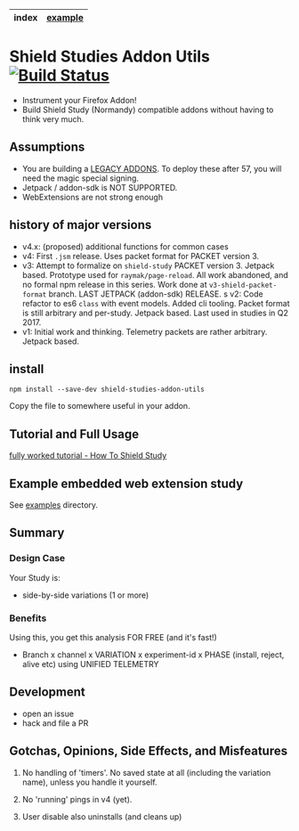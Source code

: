 | index | [example]     |
|-------|---------------|


# Shield Studies Addon Utils [![Build Status](https://travis-ci.org/tombell/travis-ci-status.svg?branch=master)](https://travis-ci.org/tombell/travis-ci-status)

- Instrument your Firefox Addon!
- Build Shield Study (Normandy) compatible addons without having to think very much.

## Assumptions

- You are building a [LEGACY ADDONS](https://developer.mozilla.org/en-US/Add-ons/Legacy_add_ons).  To deploy these after 57, you will need the magic special signing.
-  Jetpack / addon-sdk is NOT SUPPORTED.
- WebExtensions are not strong enough

## history of major versions

- v4.x: (proposed)  additional functions for common cases
- v4: First `.jsm` release.  Uses packet format for PACKET version 3.
- v3: Attempt to formalize on `shield-study` PACKET version 3.  Jetpack based.  Prototype used for `raymak/page-reload`.  All work abandoned, and no formal npm release in this series.  Work done at `v3-shield-packet-format` branch.  LAST JETPACK (addon-sdk) RELEASE.
s v2: Code refactor to es6 `class` with event models.  Added cli tooling.  Packet format is still arbitrary and per-study.  Jetpack based.  Last used in studies in Q2 2017.
- v1: Initial work and thinking.  Telemetry packets are rather arbitrary.  Jetpack based.



## install

```
npm install --save-dev shield-studies-addon-utils
```

Copy the file to somewhere useful in your addon.


## Tutorial and Full Usage

[fully worked tutorial - How To Shield Study](./howToShieldStudy.md)

## Example embedded web extension study

See [examples](https://github.com/mozilla/shield-studies-addon-utils/tree/master/examples) directory.

## Summary

### Design Case

Your Study is:

- side-by-side variations (1 or more)

### Benefits

Using this, you get this analysis FOR FREE (and it's fast!)

- Branch x channel x VARIATION x experiment-id x PHASE (install, reject, alive etc) using UNIFIED TELEMETRY


## Development

- open an issue
- hack and file a PR


## Gotchas, Opinions, Side Effects, and Misfeatures

1.  No handling of 'timers'.  No saved state at all (including the variation name), unless you handle it yourself.

2.  No 'running' pings in v4 (yet).

3.  User disable also uninstalls (and cleans up)


[example]: examples/README.md


